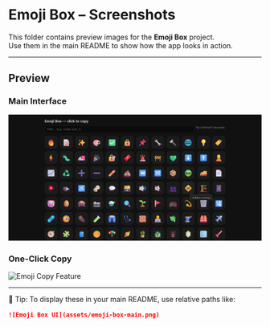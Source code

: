 # Emoji Box – Screenshots

This folder contains preview images for the **Emoji Box** project.  
Use them in the main README to show how the app looks in action.

---

## Preview

### Main Interface
![Emoji Box UI](./emoji-box-1.png)

### One-Click Copy
![Emoji Copy Feature](./emoji-2.png)

---

📌 Tip: To display these in your main README, use relative paths like:

```md
![Emoji Box UI](assets/emoji-box-main.png)
